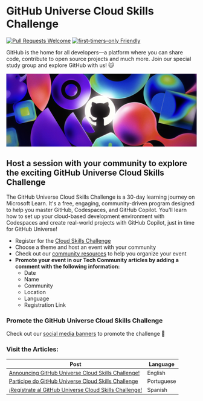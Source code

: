 # GitHub Universe Cloud Skills Challenge

[![Pull Requests Welcome](https://img.shields.io/badge/PRs-welcome-brightgreen.svg?style=flat)](http://makeapullrequest.com)
[![first-timers-only Friendly](https://img.shields.io/badge/first--timers--only-friendly-blue.svg)](http://www.firsttimersonly.com/)

GitHub is the home for all developers—a platform where you can share code, contribute to open source projects and much more. Join our special study group and explore GitHub with us! 🐱

![GitHub](hero-video.jpg)

## Host a session with your community to explore the exciting GitHub Universe Cloud Skills Challenge

The GitHub Universe Cloud Skills Challenge is a 30-day learning journey on Microsoft Learn. It's a free, engaging, community-driven program designed to help you master GitHub, Codespaces, and GitHub Copilot. You'll learn how to set up your cloud-based development environment with Codespaces and create real-world projects with GitHub Copilot, just in time for GitHub Universe!

- Register for the [Cloud Skills Challenge]((https://aka.ms/GitHubUniverseChallenge))
- Choose a theme and host an event with your community 
- Check out our [community resources](/community) to help you organize your event
- **Promote your event in our Tech Community articles by adding a comment with the following information:**
  - Date
  - Name
  - Community
  - Location
  - Language
  - Registration Link

### Promote the GitHub Universe Cloud Skills Challenge

Check out our [social media banners](/csc-promotion) to promote the challenge 🎉


### Visit the Articles:

| Post | Language |
|------|------|
| [Announcing GitHub Universe Cloud Skills Challenge!](https://aka.ms/GitHubUniverseChallenge)     | English     |
| [Participe do GitHub Universe Cloud Skills Challenge](https://aka.ms/github/brasil)     | Portuguese     |
| [¡Regístrate al GitHub Universe Cloud Skills Challenge!](https://techcommunity.microsoft.com/t5/educator-developer-blog/reg%C3%ADstrate-al-github-universe-cloud-skills-challenge/ba-p/3951236?WT.mc_id=academic-109612-abrilu)    | Spanish     |
